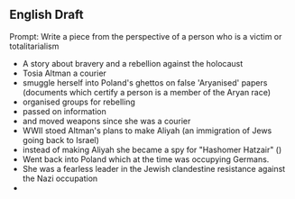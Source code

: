 ## English Draft

Prompt: Write a piece from the perspective of a person who is a victim or totalitarialism

- A story about bravery and a rebellion against the holocaust
- Tosia Altman a courier
- smuggle herself into Poland's ghettos on false 'Aryanised' papers (documents which certify a person is a member of the Aryan race)
- organised groups for rebelling
- passed on information 
- and moved weapons since she was a courier
- WWII stoed Altman's plans to make Aliyah (an immigration of Jews going back to Israel)
- instead of making Aliyah she became a spy for "Hashomer Hatzair" ()
- Went back into Poland which at the time was occupying Germans.
- She was a fearless leader in the Jewish clandestine resistance against the Nazi occupation
- 

